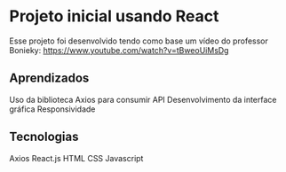 # Projeto inicial usando React

Esse projeto foi desenvolvido tendo como base um vídeo do professor Bonieky: https://www.youtube.com/watch?v=tBweoUiMsDg

## Aprendizados

Uso da biblioteca Axios para consumir API
Desenvolvimento da interface gráfica
Responsividade

## Tecnologias

Axios
React.js
HTML
CSS
Javascript
